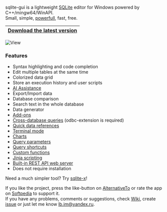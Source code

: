 sqlite-gui is a lightweight [SQLite](https://www.sqlite.org/index.html) editor for Windows powered by C++/mingw64/WinAPI.<br>
Small, simple, [powerfull](https://youtu.be/lctkqWD7HTk), fast, free.

|[**Download the latest version**](https://github.com/little-brother/sqlite-gui/releases/latest)|
|-------------------------------------------------------------------------------------------|


![View](resources/demo.webp)


### Features
* Syntax highlighting and code completion
* Edit multiple tables at the same time
* Colorized data grid
* Store an execution history and user scripts
* [AI Assistance](https://github.com/little-brother/sqlite-gui/wiki#ai-assistance)
* Export/Import data
* Database comparison
* Search text in the whole database
* Data generator
* [Add-ons](https://github.com/little-brother/sqlite-gui/wiki#add-ons)
* [Cross-database queries](https://github.com/little-brother/sqlite-gui/wiki#cross-database-queries) (odbc-extension is required)
* [Quick data references](https://github.com/little-brother/sqlite-gui/wiki#quick-references)
* [Terminal mode](https://raw.githubusercontent.com/little-brother/sqlite-gui/master/resources/terminal.webp)
* [Charts](https://github.com/little-brother/sqlite-gui/wiki#charts)
* [Query parameters](https://github.com/little-brother/sqlite-gui/wiki#query-parameters)
* [Query shortcuts](https://github.com/little-brother/sqlite-gui/wiki#query-shortcuts)
* [Custom functions](https://github.com/little-brother/sqlite-gui/wiki#custom-functions)
* [Jinja scripting](https://github.com/little-brother/sqlite-gui/wiki#jinja-scripting)
* [Built-in REST API web server](https://github.com/little-brother/sqlite-gui/wiki#rest-api-web-server)
* Does not require installation

Need a much simpler tool? Try [sqlite-x](https://github.com/little-brother/sqlite-x)!

If you like the project, press the like-button on [AlternativeTo](https://alternativeto.net/software/sqlite-gui/about) or rate the app on [Softpedia](https://www.softpedia.com/get/Internet/Servers/Database-Utils/SQLite-GUI-LB.shtml) to support it.<br>
If you have any problems, comments or suggestions, check [Wiki](https://github.com/little-brother/sqlite-gui/wiki), create [issue](https://github.com/little-brother/sqlite-gui/issues) or just let me know <a href="mailto:lb.im@yandex.ru?subject=sqlite-gui">lb.im@yandex.ru</a>.